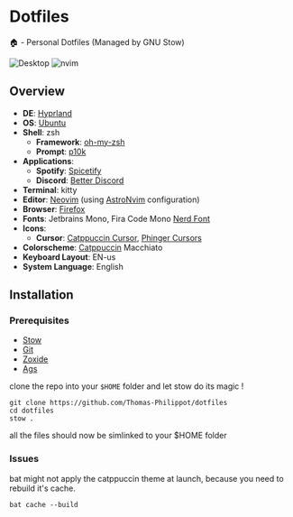 # Dotfiles
🏠 - Personal Dotfiles (Managed by GNU Stow)

![Desktop](https://github.com/user-attachments/assets/0686d249-5cc2-4bf6-8b01-275705000e6c)
![nvim](https://github.com/user-attachments/assets/b6854450-2754-47f8-b450-9a92f5c960ad)

## Overview

- **DE**: [Hyprland](https://hyprland.com)
- **OS**: [Ubuntu](https://ubuntu.com/)
- **Shell**: zsh
  - **Framework**: [oh-my-zsh](https://ohmyz.sh/)
  - **Prompt**: [p10k](https://github.com/romkatv/powerlevel10k)
- **Applications**:
  - **Spotify**: [Spicetify](https://spicetify.app/)
  - **Discord**: [Better Discord](https://betterdiscord.app/)
- **Terminal**: kitty
- **Editor**: [Neovim](https://github.com/neovim/neovim/) (using [AstroNvim](https://github.com/AstroNvim/AstroNvim) configuration)
- **Browser**: [Firefox](https://www.mozilla.org/firefox/)
- **Fonts**: Jetbrains Mono, Fira Code Mono [Nerd Font](https://www.nerdfonts.com/)
- **Icons**:
  - **Cursor**: [Catppuccin Cursor](https://github.com/catppuccin/cursors), [Phinger Cursors](https://github.com/phisch/phinger-cursors)
- **Colorscheme**: [Catppuccin](https://github.com/catppuccin/catppuccin) Macchiato
- **Keyboard Layout**: EN-us
- **System Language**: English

## Installation

### Prerequisites

- [Stow](https://www.gnu.org/software/stow/)
- [Git](https://git-scm.com)
- [Zoxide](https://github.com/ajeetdsouza/zoxide)
- [Ags](https://github.com/Aylur/ags)

clone the repo into your `$HOME` folder and let stow do its magic !

````
git clone https://github.com/Thomas-Philippot/dotfiles
cd dotfiles
stow .
``````

all the files should now be simlinked to your $HOME folder

### Issues

bat might not apply the catppuccin theme at launch, because you need to rebuild it's cache.

```
bat cache --build
```
